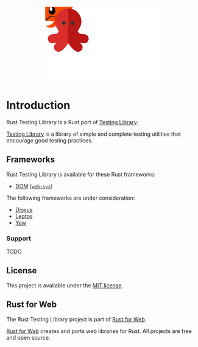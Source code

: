<p align="center">
    <img src="./images/logo.svg" width="300" height="200" alt="Rust Testing Library Logo">
</p>

# Introduction

Rust Testing Library is a Rust port of [Testing Library](https://testing-library.com/).

[Testing Library](https://testing-library.com/) is a library of simple and complete testing utilities that encourage good testing practices.

## Frameworks

Rust Testing Library is available for these Rust frameworks:

- [DOM](./frameworks/dom/README.md) ([`web-sys`](https://rustwasm.github.io/wasm-bindgen/web-sys/index.html))

The following frameworks are under consideration:

- [Dioxus](https://dioxuslabs.com/)
- [Leptos](https://leptos.dev/)
- [Yew](https://yew.rs/)

### Support

TODO

## License

This project is available under the [MIT license](https://github.com/RustForWeb/radix/blob/main/LICENSE.md).

## Rust for Web

The Rust Testing Library project is part of [Rust for Web](https://github.com/RustForWeb).

[Rust for Web](https://github.com/RustForWeb) creates and ports web libraries for Rust. All projects are free and open source.
